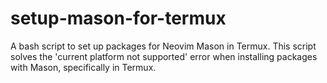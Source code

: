 # setup-mason-for-termux
A bash script to set up packages for Neovim Mason in Termux. This script solves the 'current platform not supported' error when installing packages with Mason, specifically in Termux.

